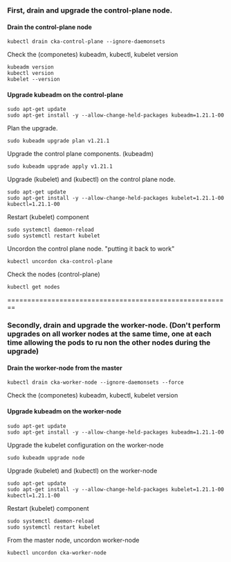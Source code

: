 ### First, drain and upgrade the control-plane node.
#### Drain the control-plane node
```
kubectl drain cka-control-plane --ignore-daemonsets
```

Check the (componetes) kubeadm, kubectl, kubelet version
```
kubeadm version
kubectl version
kubelet --version
```


#### Upgrade kubeadm on the control-plane
```
sudo apt-get update
sudo apt-get install -y --allow-change-held-packages kubeadm=1.21.1-00
```

Plan the upgrade.
```
sudo kubeadm upgrade plan v1.21.1
```

Upgrade the control plane components. (kubeadm)
```
sudo kubeadm upgrade apply v1.21.1
```

Upgrade (kubelet) and (kubectl) on the control plane node.
```
sudo apt-get update
sudo apt-get install -y --allow-change-held-packages kubelet=1.21.1-00 kubectl=1.21.1-00
```

Restart (kubelet) component
```
sudo systemctl daemon-reload
sudo systemctl restart kubelet
```

Uncordon the control plane node. "putting it back to work"
```
kubectl uncordon cka-control-plane
```

Check the nodes (control-plane) 
```
kubectl get nodes
```



========================================================
### Secondly, drain and upgrade the worker-node. (Don't perform upgrades on all worker nodes at the same time, one at each time allowing the pods to ru non the other nodes during the upgrade)
#### Drain the worker-node from the master
```
kubectl drain cka-worker-node --ignore-daemonsets --force
```

Check the (componetes) kubeadm, kubectl, kubelet version

#### Upgrade kubeadm on the worker-node
```
sudo apt-get update
sudo apt-get install -y --allow-change-held-packages kubeadm=1.21.1-00
```

Upgrade the kubelet configuration on the worker-node
```
sudo kubeadm upgrade node
```

Upgrade (kubelet) and (kubectl) on the worker-node
```
sudo apt-get update
sudo apt-get install -y --allow-change-held-packages kubelet=1.21.1-00 kubectl=1.21.1-00
```

Restart (kubelet) component
```
sudo systemctl daemon-reload
sudo systemctl restart kubelet
```

From the master node, uncordon worker-node 
```
kubectl uncordon cka-worker-node
```